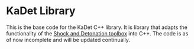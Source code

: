 # KaDet Library
This is the base code for the KaDet C++ library. It is library that adapts the functionality of the [Shock and Detonation toolbox](https://shepherd.caltech.edu/EDL/PublicResources/sdt/) into C++. The code is as of now incomplete and will be updated continually.
